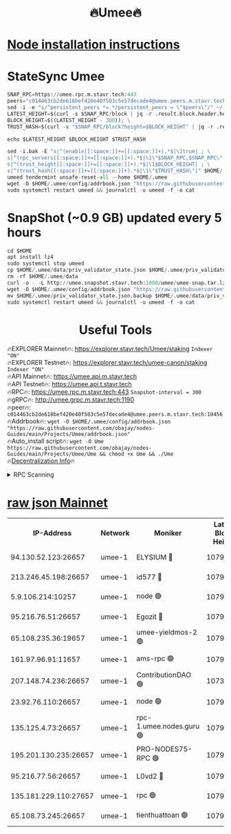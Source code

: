 <h1 align="center"> 🔥Umee🔥</h1>


[Node installation instructions](https://github.com/obajay/nodes-Guides/tree/main/Projects/Umee)
=
# StateSync Umee
```python
SNAP_RPC=https://umee.rpc.m.stavr.tech:443
peers="c014463cb2de618bef420e40f503c5e57decade4@umee.peers.m.stavr.tech:10456"
sed -i -e "s/^persistent_peers *=.*/persistent_peers = \"$peers\"/" ~/.umee/config/config.toml
LATEST_HEIGHT=$(curl -s $SNAP_RPC/block | jq -r .result.block.header.height); \
BLOCK_HEIGHT=$((LATEST_HEIGHT - 300)); \
TRUST_HASH=$(curl -s "$SNAP_RPC/block?height=$BLOCK_HEIGHT" | jq -r .result.block_id.hash)

echo $LATEST_HEIGHT $BLOCK_HEIGHT $TRUST_HASH

sed -i.bak -E "s|^(enable[[:space:]]+=[[:space:]]+).*$|\1true| ; \
s|^(rpc_servers[[:space:]]+=[[:space:]]+).*$|\1\"$SNAP_RPC,$SNAP_RPC\"| ; \
s|^(trust_height[[:space:]]+=[[:space:]]+).*$|\1$BLOCK_HEIGHT| ; \
s|^(trust_hash[[:space:]]+=[[:space:]]+).*$|\1\"$TRUST_HASH\"|" $HOME/.umee/config/config.toml
umeed tendermint unsafe-reset-all --home $HOME/.umee
wget -O $HOME/.umee/config/addrbook.json "https://raw.githubusercontent.com/obajay/nodes-Guides/main/Projects/Umee/addrbook.json"
sudo systemctl restart umeed && journalctl -u umeed -f -o cat
```
# SnapShot (~0.9 GB) updated every 5 hours
```python
cd $HOME
apt install lz4
sudo systemctl stop umeed
cp $HOME/.umee/data/priv_validator_state.json $HOME/.umee/priv_validator_state.json.backup
rm -rf $HOME/.umee/data
curl -o - -L http://umee.snapshot.stavr.tech:1000/umee/umee-snap.tar.lz4 | lz4 -c -d - | tar -x -C $HOME/.umee --strip-components 2
wget -O $HOME/.umee/config/addrbook.json "https://raw.githubusercontent.com/obajay/nodes-Guides/main/Projects/Umee/addrbook.json"
mv $HOME/.umee/priv_validator_state.json.backup $HOME/.umee/data/priv_validator_state.json
sudo systemctl restart umeed && journalctl -u umeed -f -o cat
```
 <h1 align="center"> Useful Tools</h1>

🔥EXPLORER Mainnet🔥:      https://explorer.stavr.tech/Umee/staking             `Indexer "ON"` \
🔥EXPLORER Testnet🔥:        https://explorer.stavr.tech/umee-canon/staking      `Indexer "ON"` \
🔥API Mainnet🔥:                   https://umee.api.m.stavr.tech \
🔥API Testnet🔥:                     https://umee.api.t.stavr.tech \
🔥RPC🔥:                           https://umee.rpc.m.stavr.tech:443                     `Snapshot-interval = 300` \
🔥gRPC🔥:                              http://umee.grpc.m.stavr.tech:1190 \
🔥peer🔥:                     `c014463cb2de618bef420e40f503c5e57decade4@umee.peers.m.stavr.tech:10456` \
🔥Addrbook🔥:    ```wget -O $HOME/.umee/config/addrbook.json "https://raw.githubusercontent.com/obajay/nodes-Guides/main/Projects/Umee/addrbook.json"``` \
🔥Auto_install script🔥: ```wget -O Ume https://raw.githubusercontent.com/obajay/nodes-Guides/main/Projects/Umee/Ume && chmod +x Ume && ./Ume``` \
🔥[Decentralization Info](https://github.com/obajay/StateSync-snapshots/tree/main/Projects/Umee/Decentralization)🔥

<details>
<summary>RPC Scanning</summary>

<h2 align="center"> We scan nodes in real time every 4 hours. And we provide the final result of RPC endpoints.
We cannot influence the operation of these nodes in any way. </h2>


```python
If Voting Power is higher than 0 --> then the Node is a validator of the network and may be subject to attack and be a potential threat to the chain.
```
```python
We marked such validators with a red symbol
```

</details>

[raw json Mainnet](https://rpc-check.umeem.stavr.tech/umeem/rpc-umeem-result.json)
=



<table><tr><th>IP-Address</th><th>Network</th><th>Moniker</th><th>Latest Block Height</th><th>Earliest Block Height</th><th>Catching Up</th><th>Tx Index</th><th>Voting Power</th><th>Scan Time</th></tr><tr><td>94.130.52.123:26657</td><td>umee-1</td><td>ELYSIUM 🔴</td><td>10798928</td><td>3216011</td><td>False</td><td>on</td><td>23171287</td><td>2024-02-28T18:13:12.744356619UTC</td></tr><tr><td>213.246.45.198:26657</td><td>umee-1</td><td>id577 🔴</td><td>10798915</td><td>7100001</td><td>False</td><td>on</td><td>35124285</td><td>2024-02-28T18:11:57.930927934UTC</td></tr><tr><td>5.9.106.214:10257</td><td>umee-1</td><td>node 🟢</td><td>10798924</td><td>7942001</td><td>False</td><td>on</td><td>0</td><td>2024-02-28T18:12:49.745791146UTC</td></tr><tr><td>95.216.76.51:26657</td><td>umee-1</td><td>Egozit 🔴</td><td>10798928</td><td>8262001</td><td>False</td><td>off</td><td>38408332</td><td>2024-02-28T18:13:12.458854748UTC</td></tr><tr><td>65.108.235.36:19657</td><td>umee-1</td><td>umee-yieldmos-2 🟢</td><td>10798909</td><td>9575548</td><td>False</td><td>on</td><td>0</td><td>2024-02-28T18:11:18.570273062UTC</td></tr><tr><td>161.97.96.91:11657</td><td>umee-1</td><td>ams-rpc 🟢</td><td>10798932</td><td>10352001</td><td>False</td><td>on</td><td>0</td><td>2024-02-28T18:13:33.125597620UTC</td></tr><tr><td>207.148.74.236:26657</td><td>umee-1</td><td>ContributionDAO 🟢</td><td>10738676</td><td>10484838</td><td>False</td><td>off</td><td>0</td><td>2024-02-28T18:13:19.963367151UTC</td></tr><tr><td>23.92.76.110:26657</td><td>umee-1</td><td>node 🟢</td><td>10798935</td><td>10526001</td><td>False</td><td>on</td><td>0</td><td>2024-02-28T18:13:54.243244986UTC</td></tr><tr><td>135.125.4.73:26657</td><td>umee-1</td><td>rpc-1.umee.nodes.guru 🟢</td><td>10798928</td><td>10691018</td><td>False</td><td>on</td><td>0</td><td>2024-02-28T18:13:12.997802839UTC</td></tr><tr><td>195.201.130.235:26657</td><td>umee-1</td><td>PRO-NODES75-RPC 🟢</td><td>10798924</td><td>10698924</td><td>False</td><td>on</td><td>0</td><td>2024-02-28T18:12:47.436676960UTC</td></tr><tr><td>95.216.77.56:26657</td><td>umee-1</td><td>L0vd2 🔴</td><td>10798932</td><td>10698931</td><td>False</td><td>off</td><td>38365467</td><td>2024-02-28T18:13:32.854355971UTC</td></tr><tr><td>135.181.229.110:27657</td><td>umee-1</td><td>rpc 🟢</td><td>10798912</td><td>10754071</td><td>False</td><td>on</td><td>0</td><td>2024-02-28T18:11:39.300592838UTC</td></tr><tr><td>65.108.73.245:26657</td><td>umee-1</td><td>tienthuattoan 🟢</td><td>10798920</td><td>10787155</td><td>False</td><td>on</td><td>0</td><td>2024-02-28T18:12:24.731510242UTC</td></tr></table>
